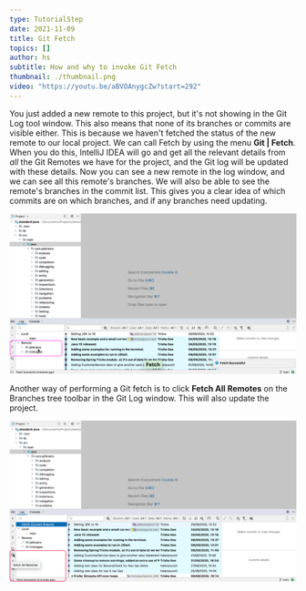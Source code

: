 ```yaml
---
type: TutorialStep
date: 2021-11-09
title: Git Fetch
topics: []
author: hs
subtitle: How and why to invoke Git Fetch
thumbnail: ./thumbnail.png
video: "https://youtu.be/aBVOAnygcZw?start=292"
---
```


You just added a new remote to this project, but it's not showing in the Git Log tool window. This also means that none of its branches or commits are visible either. This is because we haven't fetched the status of the new remote to our local project. We can call Fetch by using the menu **Git | Fetch**. When you do this, IntelliJ IDEA will go and get all the relevant details from _all_ the Git Remotes we have for the project, and the Git log will be updated with these details. Now you can see a new remote in the log window, and we can see all this remote's branches. We will also be able to see the remote's branches in the commit list. This gives you a clear idea of which commits are on which branches, and if any branches need updating.

![Git Fetch Remotes in the Git Log Tool Window](git-fetch-remotes.png)

Another way of performing a Git fetch is to click **Fetch All Remotes** on the Branches tree toolbar in the Git Log window. This will also update the project.

![Git Fetch All Remotes Button](fetch-all-remotes.png)
